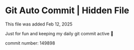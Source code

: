 # Git Auto Commit | Hidden File

This file was added Feb 12, 2025

Just for fun and keeping my daily git commit active 🤪

commit number: 149898

